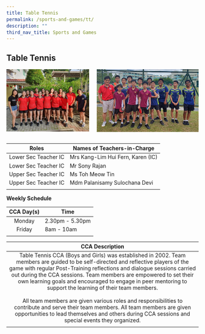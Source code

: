 ```yaml
---
title: Table Tennis
permalink: /sports-and-games/tt/
description: ""
third_nav_title: Sports and Games
---
```

## Table Tennis

<img src="/images/B Division Girls Team Photo 1.jpg" style="width:43%" align=left>
<img src="/images/c div boys.jpg" style="width:53%" align=right>
<br clear="left"><br>

| **Roles** | **Names of Teachers-in-Charge** |
|:---:|---|
| Lower Sec Teacher IC | Mrs Kang-Lim Hui Fern, Karen (IC) |
| Lower Sec Teacher IC | Mr Sony Rajan |
| Upper Sec Teacher IC | Ms Toh Meow Tin  |
| Upper Sec Teacher IC | Mdm Palanisamy Sulochana Devi |
|  |  |

**Weekly Schedule**

| **CCA Day(s)** | **Time** |
|:---:|---|
| Monday | 2.30pm - 5.30pm |
| Friday | 8am - 10am |
|  |  |

| **CCA Description** |
|:---:|
| Table Tennis CCA (Boys and Girls) was established in 2002. Team members are guided to be self-directed and reflective players of the game with regular Post-Training reflections and dialogue sessions carried out during the CCA sessions. Team members are empowered to set their own learning goals and encouraged to engage in peer mentoring to support the learning of their team members.  <br><br>All team members are given various roles and responsibilities to contribute and serve their team members. All team members are given opportunities to lead themselves and others during CCA sessions and special events they organized. |
|  |